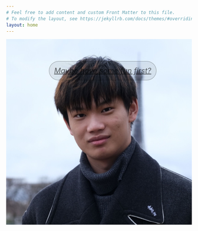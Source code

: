 ```yaml
---
# Feel free to add content and custom Front Matter to this file.
# To modify the layout, see https://jekyllrb.com/docs/themes/#overriding-theme-defaults
layout: home
---
```

<div class="container" style="position: relative;">
	<img src="\images\pic.jpg" alt="pic" style="zoom:80%;" />
	<a href="/game" style="font-size:20px;justify-content: center;text-align: center;margin:10px;border-radius:30px;display:flex;width: 290px;height: 50px;color: rgba(0,0,0,0.6);background-color: rgba(0,0,0,0.07);place-items:center;border: 1.5px solid rgba(0,0,0,0.3);cursor: pointer;position: absolute;top:15%;left:50%;transform: translate(-50%, -50%);"><i>Maybe have some fun first?</i></a>
</div>
